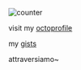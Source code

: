 ![counter](https://kuute.herokuapp.com/joyceyeoshuhui)

visit my [octoprofile](https://octoprofile.now.sh/user?id=pikulet)

my [gists](https://gist.github.com/pikulet)

attraversiamo~
